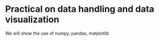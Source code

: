 # Practical on data handling and data visualization 

We will show the use of numpy, pandas, matplotlib

